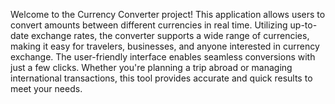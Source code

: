 Welcome to the Currency Converter project! This application allows users to convert amounts between different currencies in real time. Utilizing up-to-date exchange rates, the converter supports a wide range of currencies, making it easy for travelers, businesses, and anyone interested in currency exchange. The user-friendly interface enables seamless conversions with just a few clicks. Whether you're planning a trip abroad or managing international transactions, this tool provides accurate and quick results to meet your needs.
